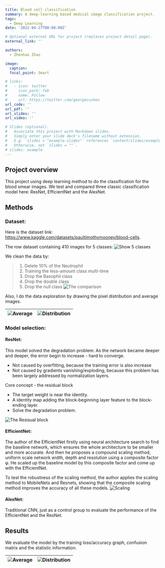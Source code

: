 ```yaml
---
title: Blood cell classification
summary: A deep-learning based medical image classification project.
tags:
  - Deep Learning
date: '2022-04-27T00:00:00Z'

# Optional external URL for project (replaces project detail page).
external_link: ''

authors:
  - Zhenhao Zhao

image:
  caption: 
  focal_point: Smart

# links:
#   - icon: twitter
#     icon_pack: fab
#     name: Follow
#     url: https://twitter.com/georgecushen
url_code: ''
url_pdf: ''
url_slides: ''
url_video: ''

# Slides (optional).
#   Associate this project with Markdown slides.
#   Simply enter your slide deck's filename without extension.
#   E.g. `slides = "example-slides"` references `content/slides/example-slides.md`.
#   Otherwise, set `slides = ""`.
# slides: example
---
```


## Project overview

This project using deep learning method to do the classification for the blood smear images. 
We test and compared three classic classification model here: ResNet, EfficientNet and the AlexNet.

## Methods
### Dataset:
Here is the dataset link: https://www.kaggle.com/datasets/paultimothymooney/blood-cells.

The row dataset containing 410 images for 5 classes:
![Show 5 classes](/uploads/images/project_resnet_1.png)

We clean the data by:
>1. Delete 10% of the Neutrophil
>2. Training the less-amount class multi-time
>3. Drop the Basophil class
>4. Drop the double class
>5. Drop the null class
![The comparison](/uploads/images/project_resnet_2.png "Dataset distribution after cleaning")

Also, I do the data exploration by drawing the pixel distribution and average images.

| ![Average](/uploads/images/project_resnet_3.png "average images for each class") | ![Distribution](/uploads/images/project_resnet_4.png "Pixel distribution") |
|----------------------------------------------------------------------------------|----------------------------------------------------------------------------|



### Model selection:
#### ResNet:
This model solved the degradation problem: As the network became deeper and deeper, the error begin to increase - hard to converge.
- Not caused by overfitting, because the training error is also increase
- Not caused by gradients vanishing/exploding, because this problem has been largely addressed by normalization layers.

Core concept - the residual block
- The target weight is near the identity.
- A identity map adding the block-beginning layer feature to the block-ending layer.
- Solve the degradation problem.

![The Resisual block](/uploads/images/projet_resnet_5.png "Residual learning: a building block.")

#### EfficientNet:
The author of the EfficientNet firstly using neural architecture search to find the baseline network, which ensures the whole architecture to be smaller and more accurate. And then he proposes a compound scaling method, uniform scale network width, depth and resolution using a composite factor φ. He scaled up the baseline model by this composite factor and come up with the EfficientNet.

To test the robustness of the scaling method, the author applies the scaling method to MobileNets and Resnets, showing that the composite scaling method improves the accuracy of all these models.
![Scaling](/uploads/images/project_resnet_6.png "Model Scaling.")


#### AlexNet:
Traditional CNN, just as a control group to evaluate the performance of the EfficientNet and the ResNet.


## Results
We evaluate the model by the training loss/accuracy graph, confusion matrix and the statistic information.

| ![Average](/uploads/images/project_resnet_3.png "average images for each class") | ![Distribution](/uploads/images/project_resnet_4.png "Pixel distribution") |
|----------------------------------------------------------------------------------|---------------------------------------------------------------------------------|

